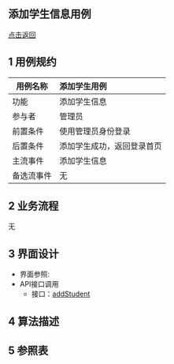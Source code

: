 添加学生信息用例
--------
[点击返回](../README.md)

1 用例规约
------

|用例名称|添加学生用例|
|-------|:-------------|
|功能|添加学生信息|
|参与者|管理员|
|前置条件| 使用管理员身份登录|
|后置条件|添加学生成功，返回登录首页|
|主流事件|添加学生信息 |
|备选流事件|无 |

2 业务流程
------
无

3 界面设计
--

*  界面参照:
* API接口调用
    * 接口：[addStudent](../接口/addStudent.md)

4 算法描述
 --


5 参照表
--

